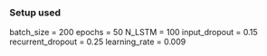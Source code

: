 ### Setup used

batch_size = 200
epochs = 50
N_LSTM = 100
input_dropout = 0.15
recurrent_dropout = 0.25
learning_rate = 0.009
